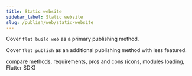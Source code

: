 ```yaml
---
title: Static website
sidebar_label: Static website
slug: /publish/web/static-website
---
```


Cover `flet build web` as a primary publishing method.

Cover `flet publish` as an additional publishing method with less featured.

compare methods, requirements, pros and cons (icons, modules loading, Flutter SDK)